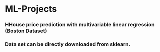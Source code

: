 # ML-Projects
### HHouse price prediction with multivariable linear regression (Boston Dataset)
### Data set can be directly downloaded from sklearn.
